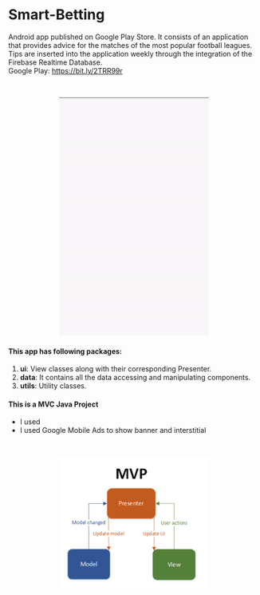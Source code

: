 # Smart-Betting
Android app published on Google Play Store. It consists of an application that provides advice for the matches of the most popular football leagues. Tips are inserted into the application weekly through the integration of the Firebase Realtime Database.
<br>
Google Play: https://bit.ly/2TRR99r

<br>
<p align="center">
  <img src="readme/betting.gif" width="300">
</p>

#### This app has following packages:
1. **ui**: View classes along with their corresponding Presenter.
2. **data**: It contains all the data accessing and manipulating components.
3. **utils**: Utility classes.


#### This is a MVC Java Project
- I used 
- I used Google Mobile Ads to show banner and interstitial

<br>
<p align="center">
  <img src="readme/mvp.png" width="300">
</p>
